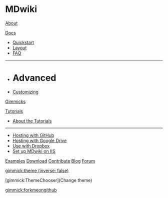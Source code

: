 # MDwiki
<!-- markdownlint-disable MD025 MD042 -->

[About](index.md)

[Docs]()

* [Quickstart](quickstart.md)
* [Layout](layout.md)
* [FAQ](faq.md)

***

* # Advanced

* [Customizing](customizing.md)

[Gimmicks](gimmicks.md)

[Tutorials]()

* [About the Tutorials](tutorials.md)

***

* [Hosting with GitHub](tutorials/github.md)
* [Hosting with Google Drive](tutorials/drive.md)
* [Use with Dropbox](tutorials/dropbox.md)
* [Set up MDwiki on IIS](tutorials/iis/iis.md)

[Examples](examples.md)
[Download](download.md)
[Contribute](contribute/index.md)
[Blog](blog.md)
[Forum](forum.md)

[gimmick:theme (inverse: false)](spacelab)

[gimmick:ThemeChooser](Change theme)

[gimmick:forkmeongithub](http://github.com/Dynalon/mdwiki/)

<!-- counter pixel for counting visitors -->
<!-- <img src="http://stats.markdown.io/mdwiki_info.gif" style="display:none;"/> -->

<!-- markdownlint-disable -->
<script type="text/javascript">

  var _gaq = _gaq || [];
  _gaq.push(['_setAccount', 'UA-44627253-1']);
  _gaq.push(['_trackPageview']);

  (function() {
    var ga = document.createElement('script'); ga.type = 'text/javascript'; ga.async = true;
    ga.src = ('https:' == document.location.protocol ? 'https://ssl' : 'http://www') + '.google-analytics.com/ga.js';
    var s = document.getElementsByTagName('script')[0]; s.parentNode.insertBefore(ga, s);
  })();

</script>
